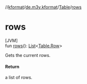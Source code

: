 //[kformat](../../../index.md)/[de.m3y.kformat](../index.md)/[Table](index.md)/[rows](rows.md)

# rows

[JVM]\
fun [rows](rows.md)(): [List](https://kotlinlang.org/api/latest/jvm/stdlib/kotlin.collections/-list/index.html)<[Table.Row](-row/index.md)>

Gets the current rows.

#### Return

a list of rows.
